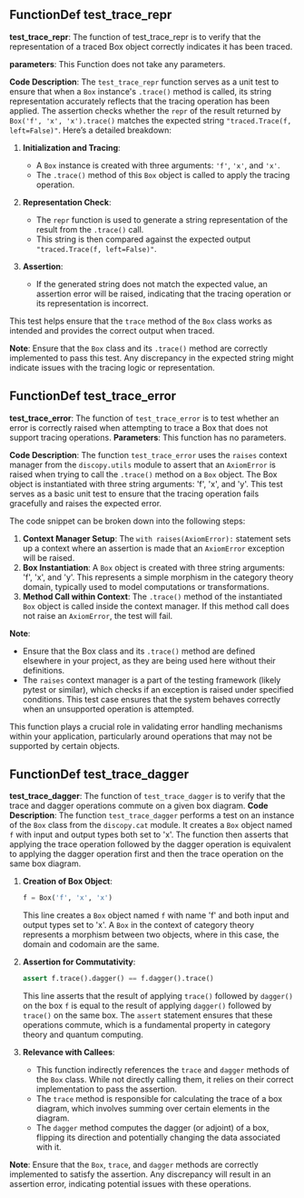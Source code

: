 ## FunctionDef test_trace_repr
**test_trace_repr**: The function of test_trace_repr is to verify that the representation of a traced Box object correctly indicates it has been traced.

**parameters**: This Function does not take any parameters.

**Code Description**: 
The `test_trace_repr` function serves as a unit test to ensure that when a `Box` instance's `.trace()` method is called, its string representation accurately reflects that the tracing operation has been applied. The assertion checks whether the `repr` of the result returned by `Box('f', 'x', 'x').trace()` matches the expected string `"traced.Trace(f, left=False)"`. Here’s a detailed breakdown:

1. **Initialization and Tracing**: 
   - A `Box` instance is created with three arguments: `'f'`, `'x'`, and `'x'`.
   - The `.trace()` method of this `Box` object is called to apply the tracing operation.

2. **Representation Check**:
   - The `repr` function is used to generate a string representation of the result from the `.trace()` call.
   - This string is then compared against the expected output `"traced.Trace(f, left=False)"`.

3. **Assertion**:
   - If the generated string does not match the expected value, an assertion error will be raised, indicating that the tracing operation or its representation is incorrect.

This test helps ensure that the `trace` method of the `Box` class works as intended and provides the correct output when traced.

**Note**: Ensure that the `Box` class and its `.trace()` method are correctly implemented to pass this test. Any discrepancy in the expected string might indicate issues with the tracing logic or representation.
## FunctionDef test_trace_error
**test_trace_error**: The function of `test_trace_error` is to test whether an error is correctly raised when attempting to trace a Box that does not support tracing operations.
**Parameters**: This function has no parameters.

**Code Description**: 
The function `test_trace_error` uses the `raises` context manager from the `discopy.utils` module to assert that an `AxiomError` is raised when trying to call the `.trace()` method on a `Box` object. The Box object is instantiated with three string arguments: 'f', 'x', and 'y'. This test serves as a basic unit test to ensure that the tracing operation fails gracefully and raises the expected error.

The code snippet can be broken down into the following steps:
1. **Context Manager Setup**: The `with raises(AxiomError):` statement sets up a context where an assertion is made that an `AxiomError` exception will be raised.
2. **Box Instantiation**: A `Box` object is created with three string arguments: 'f', 'x', and 'y'. This represents a simple morphism in the category theory domain, typically used to model computations or transformations.
3. **Method Call within Context**: The `.trace()` method of the instantiated `Box` object is called inside the context manager. If this method call does not raise an `AxiomError`, the test will fail.

**Note**: 
- Ensure that the Box class and its `.trace()` method are defined elsewhere in your project, as they are being used here without their definitions.
- The `raises` context manager is a part of the testing framework (likely pytest or similar), which checks if an exception is raised under specified conditions. This test case ensures that the system behaves correctly when an unsupported operation is attempted.

This function plays a crucial role in validating error handling mechanisms within your application, particularly around operations that may not be supported by certain objects.
## FunctionDef test_trace_dagger
**test_trace_dagger**: The function of `test_trace_dagger` is to verify that the trace and dagger operations commute on a given box diagram.
**Code Description**: 
The function `test_trace_dagger` performs a test on an instance of the `Box` class from the `discopy.cat` module. It creates a `Box` object named `f` with input and output types both set to 'x'. The function then asserts that applying the trace operation followed by the dagger operation is equivalent to applying the dagger operation first and then the trace operation on the same box diagram.

1. **Creation of Box Object**:
   ```python
   f = Box('f', 'x', 'x')
   ```
   This line creates a `Box` object named `f` with name 'f' and both input and output types set to 'x'. A `Box` in the context of category theory represents a morphism between two objects, where in this case, the domain and codomain are the same.

2. **Assertion for Commutativity**:
   ```python
   assert f.trace().dagger() == f.dagger().trace()
   ```
   This line asserts that the result of applying `trace()` followed by `dagger()` on the box `f` is equal to the result of applying `dagger()` followed by `trace()` on the same box. The `assert` statement ensures that these operations commute, which is a fundamental property in category theory and quantum computing.

3. **Relevance with Callees**:
   - This function indirectly references the `trace` and `dagger` methods of the `Box` class. While not directly calling them, it relies on their correct implementation to pass the assertion.
   - The `trace` method is responsible for calculating the trace of a box diagram, which involves summing over certain elements in the diagram.
   - The `dagger` method computes the dagger (or adjoint) of a box, flipping its direction and potentially changing the data associated with it.

**Note**: Ensure that the `Box`, `trace`, and `dagger` methods are correctly implemented to satisfy the assertion. Any discrepancy will result in an assertion error, indicating potential issues with these operations.

